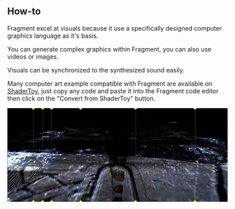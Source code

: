 ## How-to

Fragment excel at visuals because it use a specifically designed computer graphics language as it's basis.

You can generate complex graphics within Fragment, you can also use videos or images.

Visuals can be synchronized to the synthesized sound easily.

Many computer art example compatible with Fragment are available on [ShaderToy](https://www.shadertoy.com), just copy any code and paste it into the Fragment code editor then click on the "Convert from ShaderToy" button.

![Visuals](images/canvas.png)